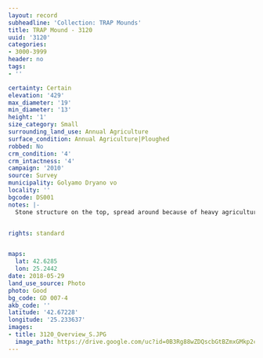 ```yaml
---
layout: record
subheadline: 'Collection: TRAP Mounds'
title: TRAP Mound - 3120
uuid: '3120'
categories:
- 3000-3999
header: no
tags:
- ''

certainty: Certain
elevation: '429'
max_diameter: '19'
min_diameter: '13'
height: '1'
size_category: Small
surrounding_land_use: Annual Agriculture
surface_condition: Annual Agriculture|Ploughed
robbed: No
crm_condition: '4'
crm_intactness: '4'
campaign: '2010'
source: Survey
municipality: Golyamo Dryano vo
locality: ''
bgcode: DS001
notes: |-
  Stone structure on the top, spread around because of heavy agriculture activities.


rights: standard


maps:
  lat: 42.6285
  lon: 25.2442
date: 2018-05-29
land_use_source: Photo
photo: Good
bg_code: GD 007-4
akb_code: ''
latitude: '42.67228'
longitude: '25.233637'
images:
- title: 3120_Overview_S.JPG
  image_path: https://drive.google.com/uc?id=0B3Rg88wZDQscbGtBZmxGMkp2c0k
---
```

